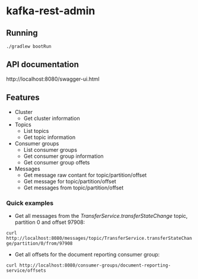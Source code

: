 # kafka-rest-admin

## Running

`./gradlew bootRun`

## API documentation

http://localhost:8080/swagger-ui.html

## Features

* Cluster
  * Get cluster information
* Topics
  * List topics
  * Get topic information
* Consumer groups
  * List consumer groups
  * Get consumer group information
  * Get consumer group offets
* Messages
  * Get message raw contant for topic/partition/offset
  * Get message for topic/partition/offset
  * Get messages from topic/partition/offset
  
### Quick examples

* Get all messages from the _TransferService.transferStateChange_ topic, partition 0 and offset 97908:

`curl http://localhost:8080/messages/topic/TransferService.transferStateChange/partition/0/from/97908`

* Get all offsets for the document reporting consumer group:

`curl http://localhost:8080/consumer-groups/document-reporting-service/offsets`
